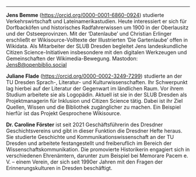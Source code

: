 ---

**Jens Bemme** (<https://orcid.org/0000-0001-6860-0924>) studierte Verkehrswirtschaft und Lateinamerikastudien. Heute interessiert er sich für Dorfbacköfen 
und historisches Radfahrerwissen um 1900 in der Oberlausitz und der Ostseeprovinzen. Mit der ‘Datenlaube’ und 
Christian Erlinger erschließt er Wikisource-Volltexte der Illustrierten ‘Die Gartenlaube’ offen in Wikidata. 
Als Mitarbeiter der SLUB Dresden begleitet Jens landeskundliche Citizen Science-Initiativen insbesondere mit 
den digitalen Werkzeugen und Gemeinschaften der Wikimedia-Bewegung. Mastodon: JensB@openbiblio.social


**Juliane Flade** (<https://orcid.org/0000-0002-3249-7299>) studierte an der TU Dresden Sprach-, Literatur- und Kulturwissenschaften. Ihr Schwerpunkt lag hierbei auf der Literatur der Gegenwart im ländlichen Raum. Vor ihrem Studium arbeitete sie als Logopädin. Aktuell ist sie in der SLUB Dresden als Projektmanagerin für Inklusion und Citizen Science tätig. Dabei ist ihr Ziel Quellen, Wissen und die Bibliothek zugänglicher zu machen. Ein Beispiel hierfür ist das Projekt Gesprochene Wikisource.


**Dr. Caroline Förster** ist seit 2021 Geschäftsführerin des Dresdner Geschichtsvereins und gibt in dieser Funktion die Dresdner Hefte heraus. Sie studierte Geschichte und Kommunikationswissenschaft an der TU Dresden und arbeitete festangestellt und freiberuflich im Bereich der Wissenschaftskommunikation. Die promovierte Historikerin engagiert sich in verschiedenen Ehrenämtern, darunter zum Beispiel bei Memorare Pacem e. V. – einem Verein, der sich seit 1990er Jahren mit den Fragen der Erinnerungskulturen in Dresden beschäftigt.